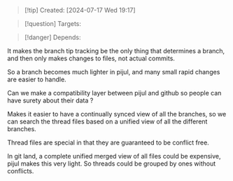 
>[!tip] Created: [2024-07-17 Wed 19:17]

>[!question] Targets: 

>[!danger] Depends: 

It makes the branch tip tracking be the only thing that determines a branch, and then only makes changes to files, not actual commits.

So a branch becomes much lighter in pijul, and many small rapid changes are easier to handle.

Can we make a compatibility layer between pijul and github so people can have surety about their data ?

Makes it easier to have a continually synced view of all the branches, so we can search the thread files based on a unified view of all the different branches.

Thread files are special in that they are guaranteed to be conflict free.

In git land, a complete unified merged view of all files could be expensive, pijul makes this very light.  So threads could be grouped by ones without conflicts.
